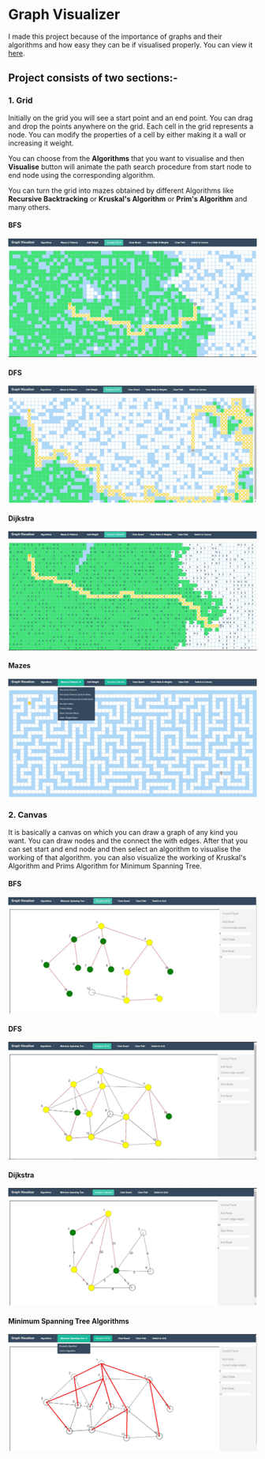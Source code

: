 # Graph Visualizer

I made this project because of the importance of graphs and their algorithms and how easy they can be if visualised properly. You can view it [here](https://devashish-vyas.github.io/graph-visualizer/).


## Project consists of two sections:- 

### 1. Grid
Initially on the grid you will see a start point and an end point. You can drag and drop the points anywhere on the grid.
Each cell in the grid represents a node. You can modify the properties of a cell by either making it a wall or increasing it weight.

You can choose from the **Algorithms** that you want to visualise and then **Visualise** button will animate the path search procedure from start node to end node using the corresponding algorithm.

You can turn the grid into mazes obtained by different Algorithms like **Recursive Backtracking** or **Kruskal's Algorithm** or **Prim's Algorithm** and many others.

#### BFS
![bfs](demo/bfs.JPG)

#### DFS
![dfs](demo/dfs.JPG)

#### Dijkstra
![dfs](demo/dijkstra.JPG)

#### Mazes
![dfs](demo/mazes.JPG)

### 2. Canvas
It is basically a canvas on which you can draw a graph of any kind you want. You can draw nodes and the connect the with edges.
After that you can set start and end node and then select an algorithm to visualise the working of that algorithm.
you can also visualize the working of Kruskal's Algorithm and Prims Algorithm for Minimum Spanning Tree.

#### BFS
![bfs](demo/bfs1.JPG)

#### DFS
![dfs](demo/dfs1.JPG)

#### Dijkstra
![dfs](demo/dijkstra1.JPG)

#### Minimum Spanning Tree Algorithms
![dfs](demo/mst.JPG)
